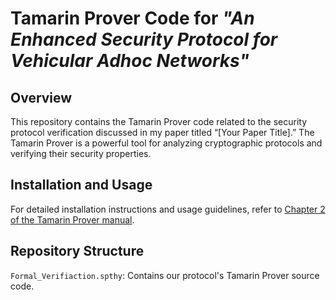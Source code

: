 # Tamarin Prover Code for _"An Enhanced Security Protocol for Vehicular Adhoc Networks"_
## Overview

This repository contains the Tamarin Prover code related to the security protocol verification discussed in my paper titled “[Your Paper Title].” The Tamarin Prover is a powerful tool for analyzing cryptographic protocols and verifying their security properties.

## Installation and Usage
For detailed installation instructions and usage guidelines, refer to [Chapter 2 of the Tamarin Prover manual](https://tamarin-prover.github.io/manual/master/book/002_installation.html).

## Repository Structure
`Formal_Verifiaction.spthy`: Contains our protocol's Tamarin Prover source code.


